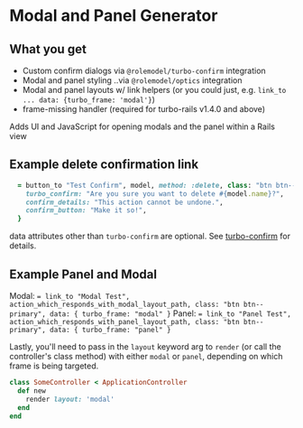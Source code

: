 # Modal and Panel Generator

## What you get

* Custom confirm dialogs via `@rolemodel/turbo-confirm` integration
* Modal and panel styling ..via `@rolemodel/optics` integration
* Modal and panel layouts w/ link helpers (or you could just, e.g. `link_to ... data: {turbo_frame: 'modal'}`)
* frame-missing handler (required for turbo-rails v1.4.0 and above)

Adds UI and JavaScript for opening modals and the panel within a Rails view

## Example delete confirmation link

```ruby
  = button_to "Test Confirm", model, method: :delete, class: "btn btn--primary", data: { \
    turbo_confirm: "Are you sure you want to delete #{model.name}?",
    confirm_details: "This action cannot be undone.",
    confirm_button: "Make it so!",
  }
```

data attributes other than `turbo-confirm` are optional.  See [turbo-confirm](https://github.com/RoleModel/turbo-confirm) for details.

## Example Panel and Modal

Modal: `= link_to "Modal Test", action_which_responds_with_modal_layout_path, class: "btn btn--primary", data: { turbo_frame: "modal" }`
Panel: `= link_to "Panel Test", action_which_responds_with_panel_layout_path, class: "btn btn--primary", data: { turbo_frame: "panel" }`

Lastly, you'll need to pass in the `layout` keyword arg to `render` (or call the controller's class method) with either `modal` or `panel`, depending on which frame is being targeted.

```ruby
class SomeController < ApplicationController
  def new
    render layout: 'modal'
  end
end
```
